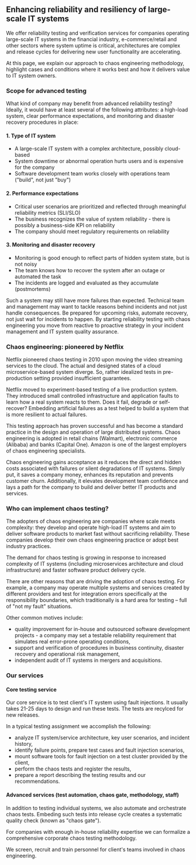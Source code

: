 ## Enhancing reliability and resiliency of large-scale IT systems

We offer reliability testing and verification services for companies
operating large-scale IT systems in the financial industry,
e-commerce/retail and other sectors where system uptime is critical,
architectures are complex and release cycles for delivering new user
functionality are accelerating.

At this page, we explain our approach to chaos engineering methodology,
highlight cases and conditions where it works best and how it delivers
value to IT system owners.

### Scope for advanced testing

What kind of company may benefit from  advanced reliability testing? Ideally, it would have at least several of the following attributes:
a high-load system, clear performance expectations, and monitoring and disaster recovery procedures in place:

#### 1. Type of IT system
- A large-scale IT system with a complex architecture, possibly cloud-based
- System downtime or abnormal operation hurts users and is expensive for the company
- Software development team works closely with operations team ("build",  not just "buy")

#### 2. Performance expectations
- Critical user scenarios are prioritized and reflected through meaningful reliability metrics (SLI/SLO)
- The business recognizes the value of system reliability - there is possibly a business-side KPI on reliability
- The company should meet regulatory requirements on reliability

#### 3. Monitoring and disaster recovery
- Monitoring is good enough to reflect parts of hidden system state, but is not noisy
- The team knows how to recover the system after an outage or automated the task
- The incidents are logged and evaluated as they accumulate (postmortems)

Such a system may still have more failures than expected. Technical team and management may want to 
tackle reasons behind incidents and not just handle consequences. Be prepared for upcoming risks, automate recovery, 
not just wait for incidents to happen. By starting reliability testing with chaos 
engineering you move from reactive to proactive strategy in your incident management
and IT system quality assurance.

### Chaos engineering: pioneered by Netflix

Netflix pioneered chaos testing in 2010 upon moving the video streaming
services to the cloud. The actual and designed states of a
cloud microservice-based system diverge. So, rather idealized tests in pre-production
setting provided insufficient guarantees.

Netflix moved to experiment-based testing of a live production system.
They introduced small controlled infrastructure and application faults to learn how a real system reacts to them. 
Does it fail, degrade or self-recover? Embedding artificial failures as a test helped to build a system 
that is more resilient to actual failures.

This testing approach has proven successful and has become a standard
practice in the design and operation of large distributed systems. Chaos
engineering is adopted in retail chains (Walmart),
electronic commerce (Alibaba) and banks (Capital One). Amazon is one of
the largest employers of chaos engineering specialists.

Chaos engineering gains acceptance as it reduces the direct and
hidden costs associated with failures or silent degradations of IT
systems. Simply put, it saves a company money, enhances its reputation
and prevents customer churn. Additionally, it elevates development team confidence 
and lays a path for the company to build and deliver better IT products and services.


### Who can implement chaos testing?

The adopters of chaos engineering are companies where scale meets
complexity: they develop and operate high-load IT systems and aim to
deliver software products to market fast without sacrificing reliability. 
These companies develop their own chaos engineering practice or adopt 
best industry practices.

The demand for chaos testing is growing in response to increased
complexity of IT systems (including microservices architecture and cloud
infrastructure) and faster software product delivery cycle.

There are other reasons that are driving the adoption of chaos testing.
For example, a company may operate multiple systems and services created by
different providers and test for integration errors specifically at the
responsibility boundaries, which traditionally is a hard area for testing 
– full of "not my fault" situations. 

Other common motives include:

- quality improvement for in-house and outsourced software development projects - a company may set a testable reliability requirement that simulates real error-prone operating conditions,
- support and verification of procedures in business continuity, disaster recovery and operational risk management,
- independent audit of IT systems in mergers and acquisitions.

### Our services

#### Core testing service

Our core service is to test client's IT system
using fault injections. It usually takes 21-25 days 
to design and run these tests. The tests are recylced for new releases.

In a typical testing assignment we accomplish the following:

- analyze IT system/service architecture, key user scenarios, and incident history,
- identify failure points, prepare test cases and fault injection scenarios,
- mount software tools for fault injection on a test cluster provided by the client,
- perform the chaos tests and register the results,
- prepare a report describing the testing results and our recommendations.

<!-- The execution cycle for our core testing service is shown in the chart
below. -->

#### Advanced services (test automation, chaos gate, methodology, staff)

In addition to testing individual systems, we also automate and
orchestrate chaos tests. Embeding such tests into release cycle 
creates a systematic quality check (known as "chaos gate").

For companies with enough in-house reliability expertise we can formalize 
a comprehensive corporate chaos testing methodology.

We screen, recruit and train personnel for client's teams involved in chaos engineering.
